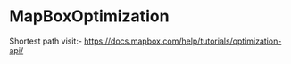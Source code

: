 # MapBoxOptimization
Shortest path
visit:- https://docs.mapbox.com/help/tutorials/optimization-api/
